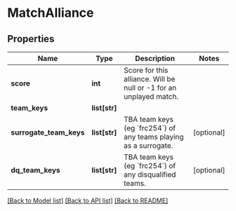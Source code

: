 # MatchAlliance

## Properties
Name | Type | Description | Notes
------------ | ------------- | ------------- | -------------
**score** | **int** | Score for this alliance. Will be null or -1 for an unplayed match. | 
**team_keys** | **list[str]** |  | 
**surrogate_team_keys** | **list[str]** | TBA team keys (eg &#x60;frc254&#x60;) of any teams playing as a surrogate. | [optional] 
**dq_team_keys** | **list[str]** | TBA team keys (eg &#x60;frc254&#x60;) of any disqualified teams. | [optional] 

[[Back to Model list]](../README.md#documentation-for-models) [[Back to API list]](../README.md#documentation-for-api-endpoints) [[Back to README]](../README.md)


